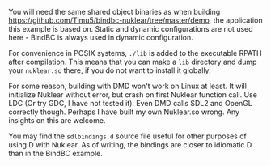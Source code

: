 You will need the same shared object binaries as when building
https://github.com/Timu5/bindbc-nuklear/tree/master/demo, the
application this example is based on. Static and dynamic configurations
are not used here - BindBC is always used in dynamic configuration.

For convenience in POSIX systems, `./lib` is added to the executable RPATH
after compilation. This means that you can make a `lib` directory and dump your
`nuklear.so` there, if you do not want to install it globally.

For some reason, building with DMD won't work on Linux at least. It will
initialize Nuklear without error, but crash on first Nuklear function call.
Use LDC (Or try GDC, I have not tested it). Even DMD calls SDL2 and OpenGL
correctly though. Perhaps I have built my own Nuklear.so wrong. Any insights
on this are welcome.

You may find the `sdlbindings.d` source file useful for other purposes of using
D with Nuklear. As of writing, the bindings are closer to idiomatic D than in
the BindBC example.
